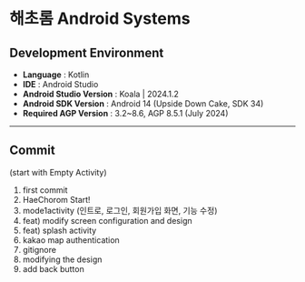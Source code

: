 # 해초롬 Android Systems

## Development Environment
- **Language** :  Kotlin
- **IDE** :  Android Studio
- **Android Studio Version** :  Koala | 2024.1.2
- **Android SDK Version** :  Android 14 (Upside Down Cake, SDK 34)
- **Required AGP Version** :  3.2~8.6, AGP 8.5.1 (July 2024)

---

## Commit
(start with Empty Activity)
1) first commit
2) HaeChorom Start!
3) mode1activity (인트로, 로그인, 회원가입 화면, 기능 수정)
4) feat) modify screen configuration and design
5) feat) splash activity
6) kakao map authentication
7) gitignore
8) modifying the design
9) add back button
